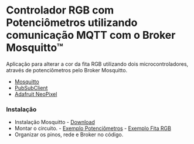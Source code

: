 # Controlador RGB com Potenciômetros utilizando comunicação MQTT com o Broker Mosquitto™
Aplicação para alterar a cor da fita RGB utilizando dois microcontroladores, através de potenciômetros pelo Broker Mosquitto.

* [Mosquitto](mosquitto.org "Broker MQTT")
* [PubSubClient](https://github.com/knolleary/pubsubclient  "Biblioteca MQTT")
* [Adafruit NeoPixel](https://github.com/adafruit/Adafruit_NeoPixel "Biblioteca Fita RGB")

### Instalação

* Instalação Mosquitto - [Download](mosquitto.org/download "Broker MQTT")
* Montar o circuito. - [Exemplo Potenciômetros](https://raw.githubusercontent.com/jedusouza/ControleRGBMosquittoBroker/master/Controlador%20Potenciometros/Potenciometros.png "Circuito") - [Exemplo Fita RGB](https://raw.githubusercontent.com/jedusouza/ControleRGBMosquittoBroker/master/Controlador%20RGB/esquema.png)
* Organizar os pinos, rede e Broker no código.

